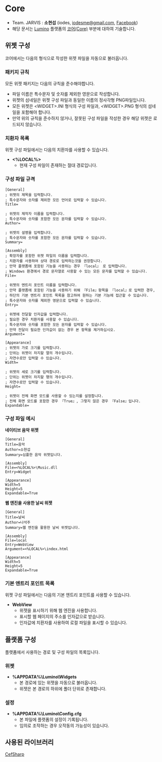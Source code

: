# Core
* Team. JARVIS : **소현섭** (iodes, [iodesme@gmail.com](mailTo:iodesme@gmail.com), [Facebook](https://www.facebook.com/profile.php?id=100009172387549))
* 해당 문서는 [Lumino](https://github.com/1step6thswmaestro/12) 플랫폼의 [코어(Core)](https://github.com/1step6thswmaestro/12/tree/master/core) 부분에 대하여 기술합니다.

## 위젯 구성
코어에서는 다음의 형식으로 작성한 위젯 파일을 자동으로 불러옵니다.

### 패키지 규칙
모든 위젯 패키지는 다음의 규칙을 준수해야합니다.
* 파일 이름은 특수문자 및 숫자를 제외한 영문으로 작성합니다.
* 위젯의 섬네일은 위젯 구성 파일과 동일한 이름의 정사각형 PNG파일입니다.
* 모든 위젯은 \<WIDGET\>.INI 형식의 구성 파일과, \<WIDGET\>.PNG 형식의 섬네일을 포함해야 합니다.
* 만약 위의 규칙을 준수하지 않거나, 잘못된 구성 파일을 작성한 경우 해당 위젯은 로드되지 않습니다.

### 치환자 목록
위젯 구성 파일에서는 다음의 치환자를 사용할 수 있습니다.
* **\<%LOCAL%\>**
  * 현재 구성 파일이 존재하는 절대 경로입니다.

### 구성 파일 규격

    [General]
    ; 위젯의 제목을 입력합니다.
    ; 특수문자와 숫자를 제외한 모든 언어로 입력할 수 있습니다.
    Title=
    
    ; 위젯의 제작자 이름을 입력합니다.
    ; 특수문자와 숫자를 포함한 모든 문자를 입력할 수 있습니다.
    Author=
    
    ; 위젯의 설명을 입력합니다.
    ; 특수문자와 숫자를 포함한 모든 문자를 입력할 수 있습니다.
    Summary=
    
    [Assembly]
    ; 확장자를 포함한 위젯 파일의 이름을 입력합니다.
    ; 치환자를 사용하여 상대 경로로 입력하는것을 권장합니다.
    ; 만약 플랫폼에 포함된 기능을 사용하는 경우 『local』 로 입력합니다.
    ; Windows 환경에서 경로 문자열로 사용할 수 있는 모든 문자를 입력할 수 있습니다.
    File=
    
    ; 위젯의 엔트리 포인트 이름을 입력합니다.
    ; 만약 플랫폼에 포함된 기능을 사용하기 위해 『File』항목을 『local』로 입력한 경우,
    ; 하단의 기본 엔트리 포인트 목록을 참고하여 원하는 기본 기능에 접근할 수 있습니다.
    ; 특수문자와 숫자를 제외한 영문으로 입력할 수 있습니다.
    Entry=
    
    ; 위젯에 전달할 인자값을 입력합니다.
    ; 필요한 경우 치환자를 사용할 수 있습니다.
    ; 특수문자와 숫자를 포함한 모든 문자를 입력할 수 있습니다.
    ; 만약 전달이 필요한 인자값이 없는 경우 본 항목을 제거하십시오.
    Argument=
    
    [Appearance]
    ; 위젯의 가로 크기를 입력합니다.
    ; 단위는 위젯이 차지할 열의 개수입니다.
    ; 자연수로만 입력할 수 있습니다.
    Width=
    
    ; 위젯의 세로 크기를 입력합니다.
    ; 단위는 위젯이 차지할 행의 개수입니다.
    ; 자연수로만 입력할 수 있습니다.
    Height=
    
    ; 위젯이 전체 화면 모드를 사용할 수 있는지를 설정합니다.
    ; 전체 화면 모드를 포함한 경우 『True』, 그렇지 않은 경우 『False』입니다.
    Expandable=

### 구성 파일 예시
**네이티브 음악 위젯**

    [General]
    Title=음악
    Author=소현섭
    Summary=심플한 음악 위젯입니다.
    
    [Assembly]
    File=<%LOCAL%>\Music.dll
    Entry=Widget
    
    [Appearance]
    Width=5
    Height=5
    Expandable=True

**웹 엔진을 사용한 날씨 위젯**

    [General]
    Title=날씨
    Author=나석주
    Summary=웹 엔진을 활용한 날씨 위젯입니다.
    
    [Assembly]
    File=local
    Entry=WebView
    Argument=<%LOCAL%>\index.html
    
    [Appearance]
    Width=5
    Height=5
    Expandable=True

### 기본 엔트리 포인트 목록
위젯 구성 파일에서는 다음의 기본 엔트리 포인트를 사용할 수 있습니다.
* **WebView**
  * 위젯을 표시하기 위해 웹 엔진을 사용합니다.
  * 표시할 웹 페이지의 주소를 인자값으로 받습니다.
  * 인자값에 치환자를 사용하여 로컬 파일을 표시할 수 있습니다.

## 플랫폼 구성
플랫폼에서 사용하는 경로 및 구성 파일의 목록입니다.

### 위젯
* **%APPDATA%\Lumino\Widgets**
  * 본 경로에 있는 위젯을 자동으로 불러옵니다.
  * 위젯은 본 경로의 하위에 폴더 단위로 존재합니다.

### 설정
* **%APPDATA%\Lumino\Config.cfg**
  * 본 파일에 플랫폼의 설정이 기록됩니다.
  * 임의로 조작하는 경우 오작동의 가능성이 있습니다.

## 사용된 라이브러리
[CefSharp](https://github.com/cefsharp/CefSharp)
